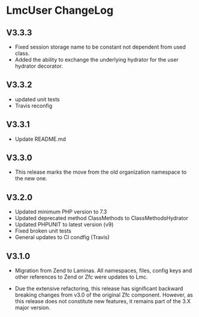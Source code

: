 LmcUser ChangeLog
=======

V3.3.3
------------

* Fixed session storage name to be constant not dependent from used class.
* Added the ability to exchange the underlying hydrator for the user hydrator decorator.

V3.3.2
------------

* updated unit tests
* Travis reconfig

V3.3.1
------------

* Update README.md

V3.3.0
------------

* This release marks the move from the old organization namespace to the new one.

V3.2.0
------------
* Updated minimum PHP version to 7.3
* Updated deprecated method ClassMethods to ClassMethodsHydrator
* Updated PHPUNIT to latest version (v9)
* Fixed broken unit tests
* General updates to CI condfig (Travis) 

V3.1.0
------------

* Migration from Zend to Laminas.
All namespaces, files, config keys and other references to Zend or Zfc were updates to Lmc.

* Due the extensive refactoring, this release has significant backward breaking changes from v3.0
of the original Zfc component. However, as this release does not constitute new features, it remains
part of the 3.X major version.
